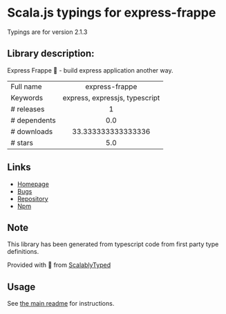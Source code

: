 
# Scala.js typings for express-frappe

Typings are for version 2.1.3

## Library description:
Express Frappe 🥤 - build express application another way.

|                    |                 |
| ------------------ | :-------------: |
| Full name          | express-frappe |
| Keywords           | express, expressjs, typescript |
| # releases         | 1 |
| # dependents       | 0.0 |
| # downloads        | 33.333333333333336 |
| # stars            | 5.0 |

## Links
- [Homepage](https://github.com/chanlito/express-frappe#readme)
- [Bugs](https://github.com/chanlito/express-frappe/issues)
- [Repository](https://github.com/chanlito/express-frappe)
- [Npm](https://www.npmjs.com/package/express-frappe)
    


## Note
This library has been generated from typescript code from first party type definitions.

Provided with :purple_heart: from [ScalablyTyped](https://github.com/oyvindberg/ScalablyTyped)

## Usage
See [the main readme](../../readme.md) for instructions.



